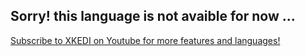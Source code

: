 <h2>Sorry! this language is not avaible for now ...</h2>
<a href="https://youtube.com/@YDkedi">Subscribe to XKEDI on Youtube for more features and languages!</a>
